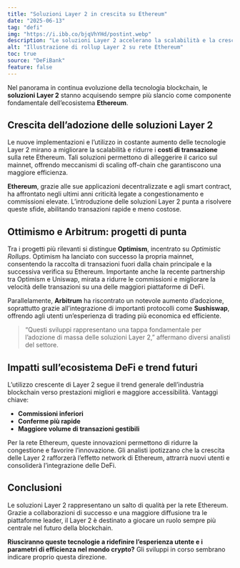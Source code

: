 ```yaml
---
title: "Soluzioni Layer 2 in crescita su Ethereum"
date: "2025-06-13"
tag: "defi"
img: "https://i.ibb.co/bjqVhYHd/postint.webp"
description: "Le soluzioni Layer 2 accelerano la scalabilità e la crescita di Ethereum."
alt: "Illustrazione di rollup Layer 2 su rete Ethereum"
toc: true
source: "DeFiBank"
feature: false
---
```


Nel panorama in continua evoluzione della tecnologia blockchain, le **soluzioni Layer 2** stanno acquisendo sempre più slancio come componente fondamentale dell’ecosistema **Ethereum**.

## Crescita dell’adozione delle soluzioni Layer 2

Le nuove implementazioni e l’utilizzo in costante aumento delle tecnologie Layer 2 mirano a migliorare la scalabilità e ridurre i **costi di transazione** sulla rete Ethereum. Tali soluzioni permettono di alleggerire il carico sul mainnet, offrendo meccanismi di scaling off-chain che garantiscono una maggiore efficienza.

**Ethereum**, grazie alle sue applicazioni decentralizzate e agli smart contract, ha affrontato negli ultimi anni criticità legate a congestionamento e commissioni elevate. L’introduzione delle soluzioni Layer 2 punta a risolvere queste sfide, abilitando transazioni rapide e meno costose.

## Ottimismo e Arbitrum: progetti di punta

Tra i progetti più rilevanti si distingue **Optimism**, incentrato su _Optimistic Rollups_. Optimism ha lanciato con successo la propria mainnet, consentendo la raccolta di transazioni fuori dalla chain principale e la successiva verifica su Ethereum. Importante anche la recente partnership tra Optimism e Uniswap, mirata a ridurre le commissioni e migliorare la velocità delle transazioni su una delle maggiori piattaforme di DeFi.

Parallelamente, **Arbitrum** ha riscontrato un notevole aumento d’adozione, soprattutto grazie all’integrazione di importanti protocolli come **Sushiswap**, offrendo agli utenti un’esperienza di trading più economica ed efficiente.

> “Questi sviluppi rappresentano una tappa fondamentale per l’adozione di massa delle soluzioni Layer 2,” affermano diversi analisti del settore.

## Impatti sull’ecosistema DeFi e trend futuri

L’utilizzo crescente di Layer 2 segue il trend generale dell’industria blockchain verso prestazioni migliori e maggiore accessibilità. Vantaggi chiave:

- **Commissioni inferiori**
- **Conferme più rapide**
- **Maggiore volume di transazioni gestibili**

Per la rete Ethereum, queste innovazioni permettono di ridurre la congestione e favorire l’innovazione. Gli analisti ipotizzano che la crescita delle Layer 2 rafforzerà l’effetto network di Ethereum, attrarrà nuovi utenti e consoliderà l’integrazione delle DeFi.

## Conclusioni

Le soluzioni Layer 2 rappresentano un salto di qualità per la rete Ethereum. Grazie a collaborazioni di successo e una maggiore diffusione tra le piattaforme leader, il Layer 2 è destinato a giocare un ruolo sempre più centrale nel futuro della blockchain.

**Riusciranno queste tecnologie a ridefinire l’esperienza utente e i parametri di efficienza nel mondo crypto?** Gli sviluppi in corso sembrano indicare proprio questa direzione.